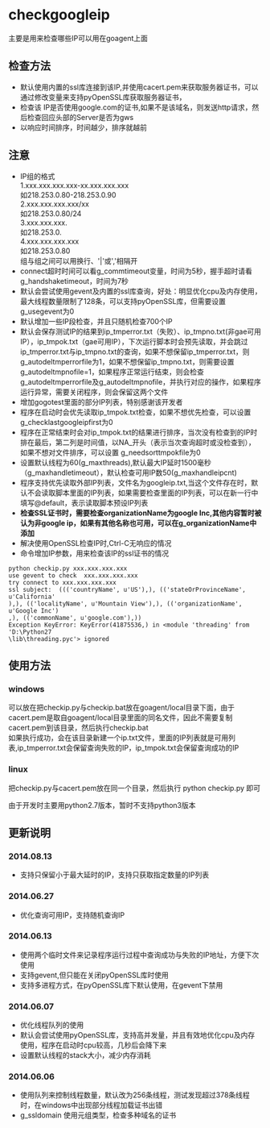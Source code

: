checkgoogleip
=============

主要是用来检查哪些IP可以用在goagent上面

检查方法
-------------
* 默认使用内置的ssl库连接到该IP,并使用cacert.pem来获取服务器证书，可以通过修改变量来支持pyOpenSSL库获取服务器证书，
* 检查该 IP是否使用google.com的证书,如果不是该域名，则发送http请求，然后检查回应头部的Server是否为gws
* 以响应时间排序，时间越少，排序就越前

注意
-------------
* IP组的格式  
  1.xxx.xxx.xxx.xxx-xx.xxx.xxx.xxx  
    如218.253.0.80-218.253.0.90  
  2.xxx.xxx.xxx.xxx/xx  
    如218.253.0.80/24  
  3.xxx.xxx.xxx.  
    如218.253.0.  
  4.xxx.xxx.xxx.xxx  
    如218.253.0.80  
组与组之间可以用换行、'|'或','相隔开
* connect超时时间可以看g_commtimeout变量，时间为5秒，握手超时请看g_handshaketimeout，时间为7秒
* 默认会尝试使用gevent及内置的ssl库查询，好处：明显优化cpu及内存使用，最大线程数量限制了128条，可以支持pyOpenSSL库，但需要设置g_usegevent为0
* 默认增加一些IP段检查，并且只随机检查700个IP 
* 默认会保存测试IP的结果到ip_tmperror.txt（失败）、ip_tmpno.txt(非gae可用IP），ip_tmpok.txt（gae可用IP），下次运行脚本时会预先读取，并会跳过ip_tmperror.txt与ip_tmpno.txt的查询，如果不想保留ip_tmperror.txt，则g_autodeltmperrorfile为1，如果不想保留ip_tmpno.txt，则需要设置g_autodeltmpnofile=1，如果程序正常运行结束，则会检查g_autodeltmperrorfile及g_autodeltmpnofile，并执行对应的操作，如果程序运行异常，需要关闭程序，则会保留这两个文件
* 增加gogotest里面的部分IP列表，特别感谢该开发者
* 程序在启动时会优先读取ip_tmpok.txt检查，如果不想优先检查，可以设置g_checklastgoogleipfirst为0
* 程序在正常结束时会对ip_tmpok.txt的结果进行排序，当次没有检查到的IP时排在最后，第二列是时间值，以NA_开头（表示当次查询超时或没检查到），如果不想对文件排序，可以设置
g_needsorttmpokfile为0
* 设置默认线程为60(g_maxthreads),默认最大IP延时1500毫秒（g_maxhandletimeout），默认检查可用IP数50(g_maxhandleipcnt)
* 程序支持优先读取外部IP列表，文件名为googleip.txt,当这个文件存在时，默认不会读取脚本里面的IP列表，如果需要检查里面的IP列表，可以在新一行中填写@default，表示读取脚本预设IP列表
* **检查SSL证书时，需要检查organizationName为google Inc,其他内容暂时被认为非google ip，如果有其他名称也可用，可以在g_organizationName中添加**
* 解决使用OpenSSL检查IP时,Ctrl-C无响应的情况
* 命令增加IP参数，用来检查该IP的ssl证书的情况  
````
python checkip.py xxx.xxx.xxx.xxx
use gevent to check  xxx.xxx.xxx.xxx
try connect to xxx.xxx.xxx.xxx
ssl subject:  ((('countryName', u'US'),), (('stateOrProvinceName', u'California'
),), (('localityName', u'Mountain View'),), (('organizationName', u'Google Inc')
,), (('commonName', u'google.com'),))
Exception KeyError: KeyError(41875536,) in <module 'threading' from 'D:\Python27
\lib\threading.pyc'> ignored
````


使用方法
-------------
### windows
  可以放在把checkip.py与checkip.bat放在goagent/local目录下面，由于cacert.pem是取自goagent/local目录里面的同名文件，因此不需要复制cacert.pem到该目录，然后执行checkip.bat  
  如果执行成功，会在该目录新建一个ip.txt文件，里面的IP列表就是可用列表,ip_tmperror.txt会保留查询失败的IP，ip_tmpok.txt会保留查询成功的IP

### linux
  把checkip.py与cacert.pem放在同一个目录，然后执行
  python  checkip.py 即可


由于开发时主要用python2.7版本，暂时不支持python3版本



更新说明
-------------
### 2014.08.13
  * 支持只保留小于最大延时的IP，支持只获取指定数量的IP列表

### 2014.06.27
  * 优化查询可用IP，支持随机查询IP

### 2014.06.13
  * 使用两个临时文件来记录程序运行过程中查询成功与失败的IP地址，方便下次使用
  * 支持gevent,但只能在关闭pyOpenSSL库时使用
  * 支持多进程方式，在pyOpenSSL库下默认使用，在gevent下禁用
  
### 2014.06.07
  * 优化线程队列的使用  
  * 默认会尝试使用pyOpenSSL库，支持高并发量，并且有效地优化cpu及内存使用，程序在启动时cpu较高，几秒后会降下来
  * 设置默认线程的stack大小，减少内存消耗
  
### 2014.06.06
  * 使用队列来控制线程数量，默认改为256条线程，测试发现超过378条线程时，在windows中出现部分线程加载证书出错  
  * g_ssldomain 使用元组类型，检查多种域名的证书  

